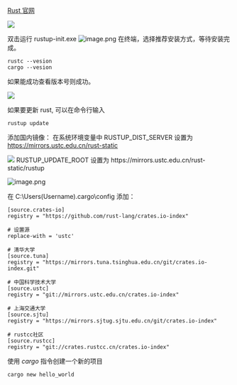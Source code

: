 [Rust 官网](https://www.rust-lang.org/learn/get-started)

![](https://typora-birdy.oss-cn-guangzhou.aliyuncs.com/20240315235528.png)

双击运行 rustup-init.exe
![image.png](https://typora-birdy.oss-cn-guangzhou.aliyuncs.com/20240315235608.png)
在终端，选择推荐安装方式，等待安装完成。



```shell
rustc --vesion
cargo --vesion
```

如果能成功查看版本号则成功。

![](https://typora-birdy.oss-cn-guangzhou.aliyuncs.com/20240316001303.png)


如果要更新 rust, 可以在命令行输入
```shell
rustup update
```

添加国内镜像：
在系统环境变量中
RUSTUP_DIST_SERVER 设置为 https://mirrors.ustc.edu.cn/rust-static

<img src="https://typora-birdy.oss-cn-guangzhou.aliyuncs.com/20240316001107.png"/>
RUSTUP_UPDATE_ROOT 设置为 https://mirrors.ustc.edu.cn/rust-static/rustup

![image.png](https://typora-birdy.oss-cn-guangzhou.aliyuncs.com/20240316001214.png)

在 C:\Users\(Username)\.cargo\config 添加： 
```
[source.crates-io]
registry = "https://github.com/rust-lang/crates.io-index"

# 设置源
replace-with = 'ustc' 

# 清华大学
[source.tuna]
registry = "https://mirrors.tuna.tsinghua.edu.cn/git/crates.io-index.git"

# 中国科学技术大学
[source.ustc]
registry = "git://mirrors.ustc.edu.cn/crates.io-index"

# 上海交通大学
[source.sjtu]
registry = "https://mirrors.sjtug.sjtu.edu.cn/git/crates.io-index"

# rustcc社区
[source.rustcc]
registry = "git://crates.rustcc.cn/crates.io-index"
```

使用 $cargo$ 指令创建一个新的项目
```shell
cargo new hello_world
```